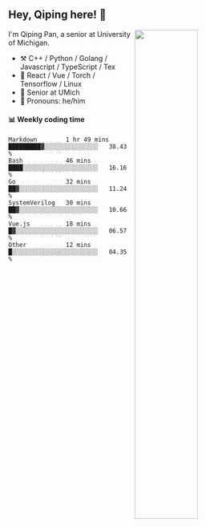 

## Hey, Qiping here! :wave:

[<img align="right" width="50%" src="https://github-readme-stats.vercel.app/api?username=ppppqp&theme=dark&show_icons=true">](https://metrics.lecoq.io/ppppqp?template=classic)


I'm Qiping Pan, a senior at University of Michigan.

-   :hammer_and_pick: C++ / Python / Golang / Javascript / TypeScript / Tex
-   :pencil: React / Vue / Torch / Tensorflow / Linux 
-   :seedling: Senior at UMich
-   :man: Pronouns: he/him



#### :bar_chart: Weekly coding time

<!--START_SECTION:waka-->

```text
Markdown        1 hr 49 mins    █████████▓░░░░░░░░░░░░░░░   38.43 %
Bash            46 mins         ████░░░░░░░░░░░░░░░░░░░░░   16.16 %
Go              32 mins         ██▓░░░░░░░░░░░░░░░░░░░░░░   11.24 %
SystemVerilog   30 mins         ██▓░░░░░░░░░░░░░░░░░░░░░░   10.66 %
Vue.js          18 mins         █▓░░░░░░░░░░░░░░░░░░░░░░░   06.57 %
Other           12 mins         █░░░░░░░░░░░░░░░░░░░░░░░░   04.35 %
```

<!--END_SECTION:waka-->

